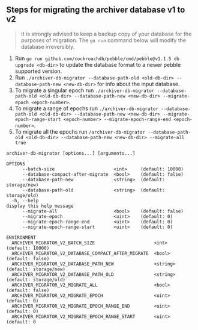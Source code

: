  ## Steps for migrating the archiver database v1 to v2
 

> It is strongly advised to keep a backup copy of your database for the purposes of migration. The `go run` command below will modify the database irreversibly.

1. Run `go run github.com/cockroachdb/pebble/cmd/pebble@v1.1.5 db upgrade <db-dir>` to update the database format to a newer pebble supported version. 
2. Run `./archiver-db-migrator --database-path-old <old-db-dir> --database-path-new <new-db-dir>` for info about the input database.
3. To migrate a singular epoch run `./archiver-db-migrator --database-path-old <old-db-dir> --database-path-new <new-db-dir> --migrate-epoch <epoch-number>`.
4. To migrate a range of epochs run `./archiver-db-migrator --database-path-old <old-db-dir> --database-path-new <new-db-dir> --migrate-epoch-range-start <epoch-number> --migrate-epoch-range-end <epoch-number>`.
5. To migrate all the epochs run `/archiver-db-migrator --database-path-old <old-db-dir> --database-path-new <new-db-dir> --migrate-all true`

```
archiver-db-migrator [options...] [arguments...]

OPTIONS
      --batch-size                      <int>     (default: 10000)        
      --database-compact-after-migrate  <bool>    (default: false)        
      --database-path-new               <string>  (default: storage/new)  
      --database-path-old               <string>  (default: storage/old)  
  -h, --help                                                              display this help message
      --migrate-all                     <bool>    (default: false)        
      --migrate-epoch                   <uint>    (default: 0)            
      --migrate-epoch-range-end         <uint>    (default: 0)            
      --migrate-epoch-range-start       <uint>    (default: 0)            

ENVIRONMENT
  ARCHIVER_MIGRATOR_V2_BATCH_SIZE                      <int>     (default: 10000)        
  ARCHIVER_MIGRATOR_V2_DATABASE_COMPACT_AFTER_MIGRATE  <bool>    (default: false)        
  ARCHIVER_MIGRATOR_V2_DATABASE_PATH_NEW               <string>  (default: storage/new)  
  ARCHIVER_MIGRATOR_V2_DATABASE_PATH_OLD               <string>  (default: storage/old)  
  ARCHIVER_MIGRATOR_V2_MIGRATE_ALL                     <bool>    (default: false)        
  ARCHIVER_MIGRATOR_V2_MIGRATE_EPOCH                   <uint>    (default: 0)            
  ARCHIVER_MIGRATOR_V2_MIGRATE_EPOCH_RANGE_END         <uint>    (default: 0)            
  ARCHIVER_MIGRATOR_V2_MIGRATE_EPOCH_RANGE_START       <uint>    (default: 0
```
